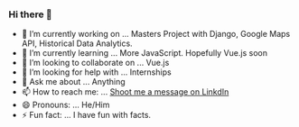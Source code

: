 ### Hi there 👋

- 🔭 I’m currently working on ... Masters Project with Django, Google Maps API, Historical Data Analytics.
- 🌱 I’m currently learning ... More JavaScript. Hopefully Vue.js soon
- 👯 I’m looking to collaborate on ... Vue.js
- 🤔 I’m looking for help with ... Internships
- 💬 Ask me about ... Anything
- 📫 How to reach me: ... [Shoot me a message on LinkdIn](https://www.linkedin.com/in/hassanajaj/)
- 😄 Pronouns: ... He/Him
- ⚡ Fun fact: ... I have fun with facts.
